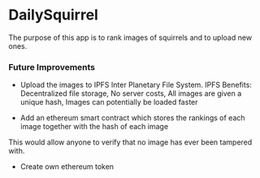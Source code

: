 # DailySquirrel

The purpose of this app is to rank images of squirrels and to upload new ones.


### Future Improvements

- Upload the images to IPFS Inter Planetary File System. IPFS Benefits: Decentralized file storage, No server costs, All images are given a unique hash, Images can potentially be loaded faster

- Add an ethereum smart contract which stores the rankings of each image together with the hash of each image

This would allow anyone to verify that no image has ever been tampered with. 

- Create own ethereum token



